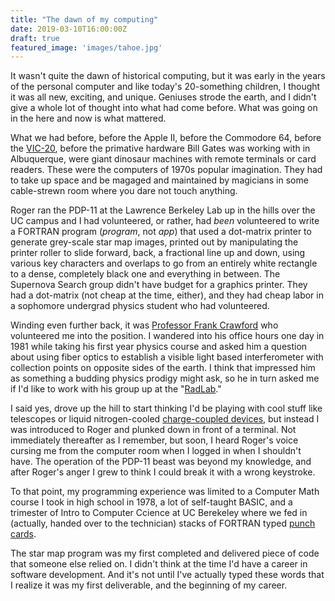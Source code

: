 ```yaml
---
title: "The dawn of my computing"
date: 2019-03-10T16:00:00Z
draft: true
featured_image: 'images/tahoe.jpg'
---
```


It wasn't quite the dawn of historical computing, but it was early in the years of the personal computer
and like today's 20-something children, I thought it was all new, exciting, and
unique. Geniuses strode the earth, and I didn't give a whole lot of thought into
what had come before. What was going on in the here and now is what mattered.

What we had before, before the Apple II, before the Commodore 64, before the
[VIC-20](https://en.wikipedia.org/wiki/Commodore_VIC-20), 
before the primative hardware Bill Gates was working with in Albuquerque, were
giant dinosaur machines with remote terminals or card readers. These were the
computers of 1970s popular imagination. They had to take up
space and be magaged and maintained by magicians in some cable-strewn
room where you dare not touch anything.

Roger ran the PDP-11 at the Lawrence Berkeley Lab up in the hills over the
UC campus and I had volunteered, or rather, had *been* volunteered to write
a FORTRAN program (*program*, not *app*) that used a dot-matrix printer to 
generate grey-scale star map images, printed out by manipulating the printer
roller to slide forward, back, a fractional line up and down, using various
key characters and overlaps to go from an entirely white rectangle to a dense,
completely black one and everything in between. The Supernova Search group didn't
have budget for a graphics printer. They had a dot-matrix (not cheap at the time,
either), and they had cheap labor in a sophomore undergrad physics student who
had volunteered.

Winding even further back, it was 
[Professor Frank Crawford](https://senate.universityofcalifornia.edu/_files/inmemoriam/html/frankscrawford.htm)
who volunteered me
into the position. I wandered into his office hours one day in 1981 while taking his
first year physics course and asked him a question
about using fiber optics to establish a visible light based interferometer with
collection points on opposite sides of the earth. I think that impressed him
as something a budding physics prodigy might ask, so he in turn asked me if I'd
like to work with his group up at the 
"[RadLab](https://en.wikipedia.org/wiki/Lawrence_Berkeley_National_Laboratory)."

I said yes, drove up the hill to start thinking I'd be playing with cool stuff
like telescopes or liquid nitrogen-cooled 
[charge-coupled devices](https://en.wikipedia.org/wiki/Charge-coupled_device),
but instead I was introduced to Roger and plunked down in front of a terminal.
Not immediately thereafter as I remember, but soon, I heard Roger's voice
cursing me from the computer room when I logged in when I shouldn't have. The
operation of the PDP-11 beast was beyond my knowledge, and after Roger's anger
I grew to think I could break it with a wrong keystroke.

To that point, my programming experience was limited to a Computer Math course
I took in high school in 1978, a lot of self-taught BASIC, and a trimester of Intro 
to Computer Ccience at UC Berekeley where we fed in (actually, handed over to the
technician) stacks of FORTRAN typed 
[punch cards](https://en.wikipedia.org/wiki/Punched_card).

The star map program was my first completed and delivered piece of code that
someone else relied on. I didn't think at the time I'd have a career in software
development. And it's not until I've actually typed these words that I realize
it was my first deliverable, and the beginning of my career.
